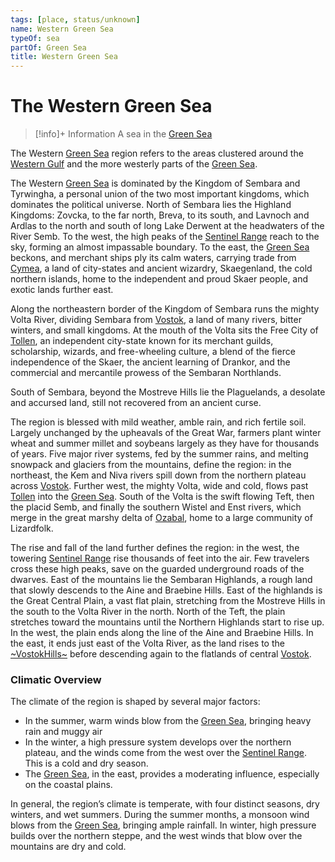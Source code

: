 ```yaml
---
tags: [place, status/unknown]
name: Western Green Sea
typeOf: sea
partOf: Green Sea
title: Western Green Sea
---
```

# The Western Green Sea
>[!info]+ Information
> A sea in the [Green Sea](<../green-sea.md>)

The Western [Green Sea](<../green-sea.md>) region refers to the areas clustered around the [Western Gulf](<./western-gulf.md>) and the more westerly parts of the [Green Sea](<../green-sea.md>).

The Western [Green Sea](<../green-sea.md>)  is dominated by the Kingdom of Sembara and Tyrwingha, a personal union of the two most important kingdoms, which dominates the political universe. North of Sembara lies the Highland Kingdoms: Zovcka, to the far north, Breva, to its south, and Lavnoch and Ardlas to the north and south of long Lake Derwent at the headwaters of the River Semb. To the west, the high peaks of the [Sentinel Range](<../sentinel-range/sentinel-range.md>) reach to the sky, forming an almost impassable boundary. To the east, the [Green Sea](<../green-sea.md>) beckons, and merchant ships ply its calm waters, carrying trade from [Cymea](<cymea/cymea.md>), a land of city-states and ancient wizardry, Skaegenland, the cold northern islands, home to the independent and proud Skaer people, and exotic lands further east.

Along the northeastern border of the Kingdom of Sembara runs the mighty Volta River, dividing Sembara from [Vostok](<vostok/vostok.md>), a land of many rivers, bitter winters, and small kingdoms. At the mouth of the Volta sits the Free City of [Tollen](<tollen/tollen.md>), an independent city-state known for its merchant guilds, scholarship, wizards, and free-wheeling culture, a blend of the fierce independence of the Skaer, the ancient learning of Drankor, and the commercial and mercantile prowess of the Sembaran Northlands.  

South of Sembara, beyond the Mostreve Hills lie the Plaguelands, a desolate and accursed land, still not recovered from an ancient curse.

The region is blessed with mild weather, amble rain, and rich fertile soil. Largely unchanged by the upheavals of the Great War, farmers plant winter wheat and summer millet and soybeans largely as they have for thousands of years. Five major river systems, fed by the summer rains, and melting snowpack and glaciers from the mountains, define the region: in the northeast, the Kem and Niva rivers spill down from the northern plateau across [Vostok](<vostok/vostok.md>). Further west, the mighty Volta, wide and cold, flows past [Tollen](<tollen/tollen.md>) into the [Green Sea](<../green-sea.md>). South of the Volta is the swift flowing Teft, then the placid Semb, and finally the southern Wistel and Enst rivers, which merge in the great marshy delta of [Ozabal](<../greater-sembara/ozabal.md>), home to a large community of Lizardfolk.

The rise and fall of the land further defines the region: in the west, the towering [Sentinel Range](<../sentinel-range/sentinel-range.md>) rise thousands of feet into the air. Few travelers cross these high peaks, save on the guarded underground roads of the dwarves. East of the mountains lie the Sembaran Highlands, a rough land that slowly descends to the Aine and Braebine Hills. East of the highlands is the Great Central Plain, a vast flat plain, stretching from the Mostreve Hills in the south to the Volta River in the north. North of the Teft, the plain stretches toward the mountains until the Northern Highlands start to rise up. In the west, the plain ends along the line of the Aine and Braebine Hills. In the east, it ends just east of the Volta River, as the land rises to the [~VostokHills~](<./vostokhills.md>) before descending again to the flatlands of central [Vostok](<vostok/vostok.md>).

### Climatic Overview

The climate of the region is shaped by several major factors:

-   In the summer, warm winds blow from the [Green Sea](<../green-sea.md>), bringing heavy rain and muggy air   
-   In the winter, a high pressure system develops over the northern plateau, and the winds come from the west over the [Sentinel Range](<../sentinel-range/sentinel-range.md>). This is a cold and dry season.
-   The [Green Sea](<../green-sea.md>), in the east, provides a moderating influence, especially on the coastal plains.

In general, the region’s climate is temperate, with four distinct seasons, dry winters, and wet summers. During the summer months, a monsoon wind blows from the [Green Sea](<../green-sea.md>), bringing ample rainfall. In winter, high pressure builds over the northern steppe, and the west winds that blow over the mountains are dry and cold.


